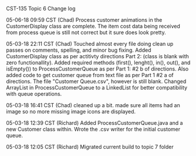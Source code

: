 CST-135 Topic 6 Change log

05-06-18 09:59 CST (Chad) Process customer animations in the CustomerDisplay class are complete. The item cost data being received from process queue is still not correct but 
			  it sure does look pretty.

05-03-18 22:11 CST (Chad) Touched almost every file doing clean up passes on comments, spelling, and minor bug fixing. Added CustomerDisplay class as per actitivty directions					  Part 2: (class is blank with zero functionallity). Added required methods (first(), lenght(), in(), out(), and isEmpty()) to ProcessCustomerQueue as
			  per Part 1: #2 b of directions. Also added code to get customer queue from text file as per Part 1 #2 a of directions. The file "Customer Queue.csv",
			  however is still blank. Changed ArrayList in ProcessCustomerQueue to a LinkedList for better compatibility with queue operations.

05-03-18 16:41 CST (Chad) cleaned up a bit. made sure all items had an image so no more missing image icons are displayed.

05-03-18 12:39 CST (Richard) Added ProcessCustomerQueue.java and a new Customer class within. Wrote the .csv writer for the initial customer queue.

05-03-18 12:05 CST (Richard) Migrated current build to topic 7 folder